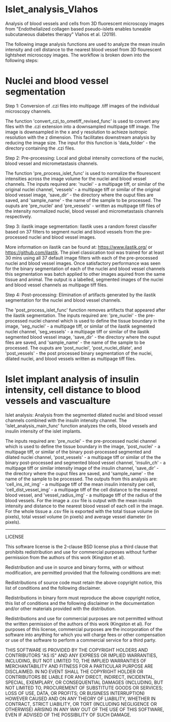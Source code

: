 # Islet_analysis_Vlahos
Analysis of blood vessels and cells from 3D fluorescent microscopy images from "Endothelialized collagen based pseudo-islets enables tuneable subcutaneous diabetes therapy" Vlahos et al. (2019). 

The following image analysis functions are used to analyze the mean insulin intensity and cell distance to the nearest blood vessel from 3D flourescent lightsheet microscopy images. The workflow is broken down into the following steps:

# Nuclei and blood vessel segmentation
Step 1: Conversion of .czi files into multipage .tiff images of the individual microscopy channels. 

The function 'convert_czi_to_ometiff_revised_func' is used to convert any files with the .czi extension into a downsampled multipage tiff image. The image is downsampled in the x and y resolution to achieze isotropic resolution with the z dimension. This facilitates downstream analysis by reducing the image size. The input for this function is 'data_folder' - the directory containing the .czi files. 

Step 2: Pre-processing: Local and global intensity corrections of the nuclei, blood vessel and micrometastasis channels. 

The function 'pre_process_islet_func' is used to normalize the flourescent intensities across the image volume for the nuclei and blood vessel channels. The inputs required are: 'nuclei' - a multipage tiff, or similar of the original nuclei channel, 'vessels' - a multipage tiff or similar of the original blood vessel image, 'save_dir' - the directory where the ouput files are saved, and 'sample_name' - the name of the sample to be processed. The ouputs are 'pre_nuclei' and 'pre_vessels' - written as multipage tiff files of the intensity normalized nuclei, blood vessel and micrometastasis channels respectively. 

Step 3: ilastik image segmentation: Ilastik uses a random forest classifer based on 37 filters to segment nuclei and blood vessels from the pre-processed nuclei and blood vessel images. 

More information on ilastik can be found at: https://www.ilastik.org/ or https://github.com/ilastik. The pixel classication tool was trained for at least 30 mins using all 37 default image filters with each of the pre-processed nuclei and blood vessel images. Once satisfactory performance was seen for the binary segmentation of each of the nuclei and blood vessel channels this segmentation was batch applied to other images aquired from the same tissue and animal. The output is a labelled, segmented images of the nuclei and blood vessel channels as multipage tiff files. 

Step 4: Post-processing: Elimination of artifacts generated by the ilastik segmentation for the nuclei and blood vessel channels. 

The 'post_process_islet_func' function removes artifacts that appeared after the ilastik segmentation. The inputs required are: 'pre_nuclei' - the pre-processed nuclei channel which is used to define the tissue boundary in the image, 'seg_nuclei' - a multipage tiff, or similar of the ilastik segmented nuclei channel, 'seg_vessels' - a multipage tiff or similar of the ilastik segmented blood vessel image, 'save_dir' - the directory where the ouput files are saved, and 'sample_name' - the name of the sample to be processed. The ouputs are 'post_nuclei', 'post_nuclei_dilate', and 'post_vessels' - the post processed binary segmentation of the nuclei, dilated nuclei, and blood vessels written as multipage tiff files.  

# Islet implant analysis of insulin intensity, cell distance to blood vessels and vascualture

Islet analysis: Analysis from the segmented dilated nuclei and blood vessel channels combined with the insulin intensity channel. 
The 'islet_analysis_main_func' function analyzes the cells, blood vessels and insulin intensity of the islet implants. 

The inputs required are: 'pre_nuclei' - the pre-processed nuclei channel which is used to define the tissue boundary in the image, 'post_nuclei' - a multipage tiff, or similar of the binary post-processed segmented and dilated nuclei channel, 'post_vessels' - a multipage tiff or similar of the the binary post-processed and segmented blood vessel channel, 'insulin_ch' - a multipage tiff or similar intensity image of the insulin channel, 'save_dir' - the directory where the ouput files are saved, and 'sample_name' - the name of the sample to be processed. The outputs from this analysis are: 'cell_ins_int_img' - a multipage tiff of the mean insulin intensity per cell, 'cell_dist_vessel_img' - a multipage tiff of the cell distance to the nearest blood vessel, and 'vessel_radius_img' - a multipage tiff of the radius of the blood vessels. For the image a .csv file is output with the mean insulin intensity and distance to the nearest blood vessel of each cell in the image. For the whole tissue a .csv file is exported with the total tissue volume (in pixels), total vessel volume (in pixels) and average vessel diameter (in pixels). 

*****************************************************
LICENSE

This software license is the 2-clause BSD license plus a third clause that prohibits redistribution and use for commercial purposes without further permission from the authors of this work (Kingston et al).

Redistribution and use in source and binary forms, with or without modification, are permitted provided that the following conditions are met:

Redistributions of source code must retain the above copyright notice, this list of conditions and the following disclaimer.

Redistributions in binary form must reproduce the above copyright notice, this list of conditions and the following disclaimer in the documentation and/or other materials provided with the distribution.

Redistributions and use for commercial purposes are not permitted without the written permission of the authors of this work (Kingston et al). For purposes of this license, commercial purposes are the incorporation of the software into anything for which you will charge fees or other compensation or use of the software to perform a commercial service for a third party.

THIS SOFTWARE IS PROVIDED BY THE COPYRIGHT HOLDERS AND CONTRIBUTORS "AS IS" AND ANY EXPRESS OR IMPLIED WARRANTIES, INCLUDING, BUT NOT LIMITED TO, THE IMPLIED WARRANTIES OF MERCHANTABILITY AND FITNESS FOR A PARTICULAR PURPOSE ARE DISCLAIMED. IN NO EVENT SHALL THE COPYRIGHT HOLDER OR CONTRIBUTORS BE LIABLE FOR ANY DIRECT, INDIRECT, INCIDENTAL, SPECIAL, EXEMPLARY, OR CONSEQUENTIAL DAMAGES (INCLUDING, BUT NOT LIMITED TO, PROCUREMENT OF SUBSTITUTE GOODS OR SERVICES; LOSS OF USE, DATA, OR PROFITS; OR BUSINESS INTERRUPTION) HOWEVER CAUSED AND ON ANY THEORY OF LIABILITY, WHETHER IN CONTRACT, STRICT LIABILITY, OR TORT (INCLUDING NEGLIGENCE OR OTHERWISE) ARISING IN ANY WAY OUT OF THE USE OF THIS SOFTWARE, EVEN IF ADVISED OF THE POSSIBILITY OF SUCH DAMAGE.
